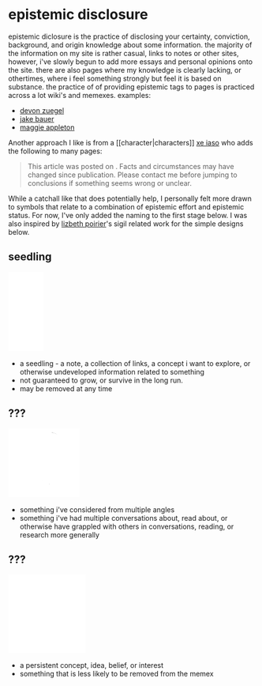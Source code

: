 <!--
epistemic=seedling
-->

# epistemic disclosure

epistemic diclosure is the practice of disclosing your certainty, conviction, background, and origin knowledge about some information. the majority of the information on my site
is rather casual, links to notes or other sites, however, i've slowly begun to add more essays and personal opinions onto the site. there are also pages where my knowledge is clearly
lacking, or othertimes, where i feel something strongly but feel it is based on substance. the practice of of providing epistemic tags to pages is practiced across a lot wiki's and
memexes. examples:

- [devon zuegel](https://devonzuegel.com/post/epistemic-statuses-are-lazy-and-that-is-a-good-thing)
- [jake bauer](https://www.paritybit.ca/garden/digital-garden-philosophy.html)
- [maggie appleton](https://maggieappleton.com/epistemic-disclosure)

Another approach I like is from a [[character|characters]] [xe iaso](https://xeiaso.net/blog/) who adds the following to many pages:

> This article was posted on <date>. Facts and circumstances may have changed since publication. Please contact me before jumping to conclusions if something seems wrong or unclear.

While a catchall like that does potentially help, I personally felt more drawn to symbols that relate to a combination of epistemic effort and epistemic status. For now, I've only
added the naming to the first stage below. I was also inspired by [lizbeth poirier](https://ritualdust.com/folklore/sigils/)'s sigil related work for the simple designs below.

</style>

## seedling

<img src="resources/img/seedling_white.png" />

- a seedling - a note, a collection of links, a concept i want to explore, or otherwise undeveloped information related to something
- not guaranteed to grow, or survive in the long run.
- may be removed at any time

## ???

<img src="resources/img/duality_white.png" />

- something i've considered from multiple angles
- something i've had multiple conversations about, read about, or otherwise have grappled with others in conversations, reading, or research more generally

## ???

<img src="resources/img/persistence_white.png" />

- a persistent concept, idea, belief, or interest
- something that is less likely to be removed from the memex
